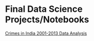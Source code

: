 # Final Data Science Projects/Notebooks 

[Crimes in India 2001-2013 Data Analysis](https://github.com/ShamitaGoyal/data-science/blob/main/lab-final.ipynb)
